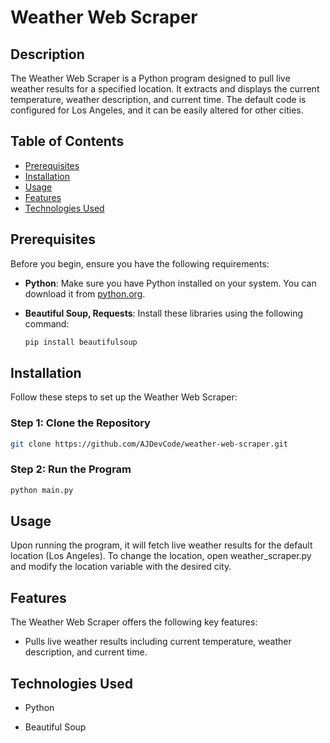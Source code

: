 # Weather Web Scraper



## Description
The Weather Web Scraper is a Python program designed to pull live weather results for a specified location. It extracts and displays the current temperature, weather description, and current time. The default code is configured for Los Angeles, and it can be easily altered for other cities.

## Table of Contents
- [Prerequisites](#prerequisites)
- [Installation](#installation)
- [Usage](#usage)
- [Features](#features)
- [Technologies Used](#technologies-used)


## Prerequisites
Before you begin, ensure you have the following requirements:

- **Python**: Make sure you have Python installed on your system. You can download it from [python.org](https://www.python.org/).

- **Beautiful Soup, Requests**: Install these libraries using the following command:
  ```bash
  pip install beautifulsoup
  ```
## Installation
Follow these steps to set up the Weather Web Scraper:

### Step 1: Clone the Repository
``` bash
git clone https://github.com/AJDevCode/weather-web-scraper.git
```
### Step 2: Run the Program
```bash
python main.py
```
## Usage
Upon running the program, it will fetch live weather results for the default location (Los Angeles). To change the location, open weather_scraper.py and modify the location variable with the desired city.

## Features
The Weather Web Scraper offers the following key features:

- Pulls live weather results including current temperature, weather description, and current time.


## Technologies Used
- Python

- Beautiful Soup

